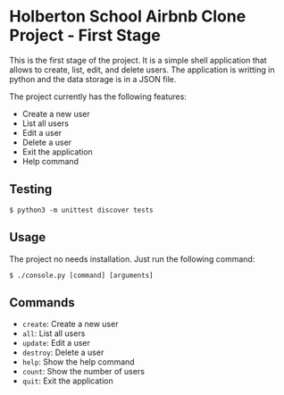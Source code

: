 # Holberton School Airbnb Clone Project - First Stage

This is the first stage of the project. It is a simple shell application that allows to create, list, edit, and delete users. The application is writting in python and the data storage is in a JSON file.

The project currently has the following features:
- Create a new user
- List all users
- Edit a user
- Delete a user
- Exit the application
- Help command

## Testing

```
$ python3 -m unittest discover tests
```

## Usage

The project no needs installation. Just run the following command:


```
$ ./console.py [command] [arguments]
```


## Commands

- `create`: Create a new user
- `all`: List all users
- `update`: Edit a user
- `destroy`: Delete a user
- `help`: Show the help command
- `count`: Show the number of users
- `quit`: Exit the application
